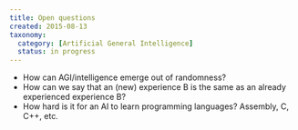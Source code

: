 ```yaml
---
title: Open questions
created: 2015-08-13
taxonomy:
  category: [Artificial General Intelligence]
  status: in progress
---
```


* How can AGI/intelligence emerge out of randomness?
* How can we say that an (new) experience B is the same as an already experienced experience B?
* How hard is it for an AI to learn programming languages? Assembly, C, C++, etc.
